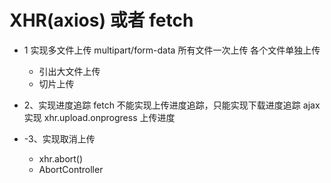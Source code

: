 # XHR(axios)   或者  fetch

- 1  实现多文件上传
  multipart/form-data
  所有文件一次上传
  各个文件单独上传
    - 引出大文件上传
    - 切片上传
- 2、实现进度追踪
  fetch 不能实现上传进度追踪，只能实现下载进度追踪
  ajax 实现  xhr.upload.onprogress  上传进度

- -3、实现取消上传
  - xhr.abort()
  - AbortController  